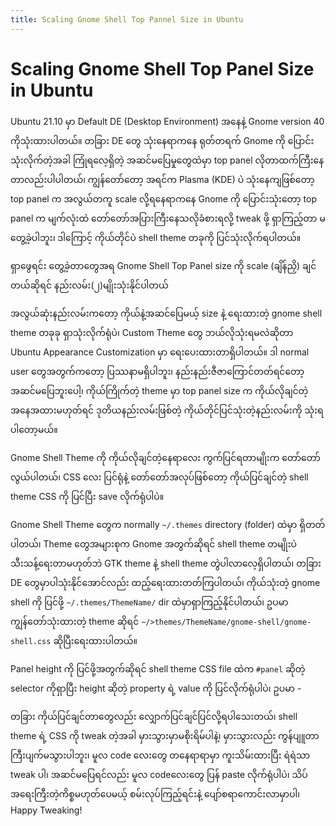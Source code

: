 ```yaml
---
title: Scaling Gnome Shell Top Pannel Size in Ubuntu
---
```

# Scaling Gnome Shell Top Panel Size in Ubuntu

Ubuntu 21.10 မှာ Default DE (Desktop Environment) အနေနဲ့ Gnome version 40 ကိုသုံးထားပါတယ်။ တခြား DE တွေ သုံးနေရာကနေ ရုတ်တရက် Gnome ကို ပြောင်းသုံးလိုက်တဲ့အခါ ကြုံရလေ့ရှိတဲ့ အဆင်မပြေမှုတွေထဲမှာ top panel လိုတာထက်ကြီးနေတာလည်းပါပါတယ်၊ ကျွန်တော်တော့ အရင်က Plasma (KDE) ပဲ သုံးနေကျဖြစ်တော့ top panel က အလွယ်တကူ scale လို့ရနေရာကနေ Gnome ကို ပြောင်းသုံးတော့ top panel က မျက်လုံးထဲ တော်တော်အပြားကြီးနေသလိုခံစားရလို့ tweak ဖို့ ရှာကြည့်တာ မတွေ့ခဲ့ပါဘူး၊ ဒါကြောင့် ကိုယ်တိုင်ပဲ shell theme တခုကို ပြင်သုံးလိုက်ရပါတယ်။

ရှာဖွေရင်း တွေ့ခဲ့တာတွေအရ Gnome Shell Top Panel size ကို scale (ချိန်ညှိ) ချင်တယ်ဆိုရင် နည်းလမ်း(၂)မျိုးသုံးနိုင်ပါတယ်

အလွယ်ဆုံးနည်းလမ်းကတော့ ကိုယ်နဲ့အဆင်ပြေမယ့် size နဲ့ ရေးထားတဲ့ gnome shell theme တခုခု ရှာသုံးလိုက်ရုံပဲ၊ Custom Theme တွေ ဘယ်လိုသုံးရမလဲဆိုတာ Ubuntu Appearance Customization မှာ ရေးပေးထားတာရှိပါတယ်။ ဒါ normal user တွေအတွက်ကတော့ ပြဿနာမရှိပါဘူး၊ နည်းနည်းဇီဇာကြောင်တတ်ရင်တော့ အဆင်မပြေဘူးပေါ့၊ ကိုယ်ကြိုက်တဲ့ theme မှာ top panel size က ကိုယ်လိုချင်တဲ့အနေအထားမဟုတ်ရင် ဒုတိယနည်းလမ်းဖြစ်တဲ့ ကိုယ်တိုင်ပြင်သုံးတဲ့နည်းလမ်းကို သုံးရပါတော့မယ်။

Gnome Shell Theme ကို ကိုယ်လိုချင်တဲ့နေရာလေး ကွက်ပြင်ရတာမျိုးက တော်တော်လွယ်ပါတယ်၊ CSS လေး ပြင်ရုံနဲ့ တော်တော်အလုပ်ဖြစ်တော့ ကိုယ်ပြင်ချင်တဲ့ shell theme CSS ကို ပြင်ပြီး save လိုက်ရုံပါပဲ။

Gnome Shell Theme တွေက normally `~/.themes` directory (folder) ထဲမှာ ရှိတတ်ပါတယ်၊ Theme တွေအများစုက Gnome အတွက်ဆိုရင် shell theme တမျိုးပဲ သီးသန့်ရေးတာမဟုတ်ဘဲ GTK theme နဲ့ shell theme တွဲပါလာလေ့ရှိပါတယ်၊ တခြား DE တွေမှာပါသုံးနိုင်အောင်လည်း ထည့်ရေးထားတတ်ကြပါတယ်၊ ကိုယ်သုံးတဲ့ gnome shell ကို ပြင်ဖို့ `~/.themes/ThemeName/` dir ထဲမှာရှာကြည့်နိုင်ပါတယ်၊ ဥပမာ ကျွန်တော်သုံးထားတဲ့ theme ဆိုရင် `~/>themes/ThemeName/gnome-shell/gnome-shell.css` ဆိုပြီးရေးထားပါတယ်။ 

Panel height ကို ပြင်ဖို့အတွက်ဆိုရင် shell theme CSS file ထဲက `#panel` ဆိုတဲ့ selector ကိုရှာပြီး height ဆိုတဲ့ property ရဲ့ value ကို ပြင်လိုက်ရုံပါပဲ၊ ဥပမာ - 

တခြား ကိုယ်ပြင်ချင်တာတွေလည်း လျှောက်ပြင်ချင်ပြင်လို့ရပါသေးတယ်၊ shell theme ရဲ့ CSS ကို tweak တဲ့အခါ မှားသွားမှာမစိုးရိမ်ပါနဲ့၊ မှားသွားလည်း ကွန်ပျူတာကြီးပျက်မသွားပါဘူး၊ မူလ code လေးတွေ တနေရာရာမှာ ကူးသိမ်းထားပြီး ရဲရဲသာ tweak ပါ၊ အဆင်မပြေရင်လည်း မူလ codeလေးတွေ ပြန် paste လိုက်ရုံပါပဲ၊ သိပ်အရေးကြီးတဲ့ကိစ္စမဟုတ်ပေမယ့် စမ်းလုပ်ကြည့်ရင်းနဲ့ ပျော်စရာကောင်းလာမှာပါ၊ Happy Tweaking!
